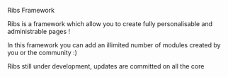 Ribs Framework

Ribs is a framework which allow you to create fully personalisable and administrable pages !

In this framework you can add an illimited number of modules created by you or the community :)

Ribs still under development, updates are committed on all the core